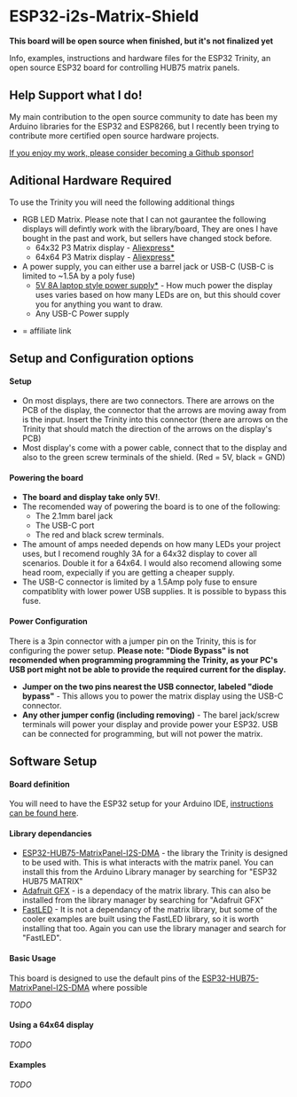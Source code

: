 # ESP32-i2s-Matrix-Shield

**This board will be open source when finished, but it's not finalized yet**

Info, examples, instructions and hardware files for the ESP32 Trinity, an open source ESP32 board for controlling HUB75 matrix panels.

## Help Support what I do!

My main contribution to the open source community to date has been my Arduino libraries for the ESP32 and ESP8266, but I recently been trying to contribute more certified open source hardware projects.

[If you enjoy my work, please consider becoming a Github sponsor!](https://github.com/sponsors/witnessmenow/)

## Aditional Hardware Required

To use the Trinity you will need the following additional things

- RGB LED Matrix. Please note that I can not gaurantee the following displays will defintly work with the library/board, They are ones I have bought in the past and work, but sellers have changed stock before.
    - 64x32 P3 Matrix display - [Aliexpress\*](https://s.click.aliexpress.com/e/_dYz5DLt)
    - 64x64 P3 Matrix display - [Aliexpress\*](https://s.click.aliexpress.com/e/_BfjY0wfp)
- A power supply, you can either use a barrel jack or USB-C (USB-C is limited to ~1.5A by a poly fuse)
    - [5V 8A laptop style power supply\*]( https://s.click.aliexpress.com/e/_d7uVLXt) - How much power the display uses varies based on how many LEDs are on, but this should cover you for anything you want to draw.
    - Any USB-C Power supply

* = affiliate link

## Setup and Configuration options

#### Setup

- On most displays, there are two connectors. There are arrows on the PCB of the display, the connector that the arrows are moving away from is the input. Insert the Trinity into this connector (there are arrows on the Trinity that should match the direction of the arrows on the display's PCB)
- Most display's come with a power cable, connect that to the display and also to the green screw terminals of the shield. (Red = 5V, black = GND)

#### Powering the board

- **The board and display take only 5V!**. 
- The recomended way of powering the board is to one of the following:
     - The 2.1mm barel jack
     - The USB-C port 
     - The red and black screw terminals. 
- The amount of amps needed depends on how many LEDs your project uses, but I recomend roughly 3A for a 64x32 display to cover all scenarios. Double it for a 64x64. I would also recomend allowing some head room, expecially if you are getting a cheaper supply.
- The USB-C connector is limited by a 1.5Amp poly fuse to ensure compatiblity with lower power USB supplies. It is possible to bypass this fuse.

#### Power Configuration

There is a 3pin connector with a jumper pin on the Trinity, this is for configuring the power setup. **Please note: "Diode Bypass" is not recomended when programming programming the Trinity, as your PC's USB port might not be able to provide the required current for the display.**

- **Jumper on the two pins nearest the USB connector, labeled "diode bypass"** - This allows you to power the matrix display using the USB-C connector.
- **Any other jumper config (including removing)** - The barel jack/screw terminals will power your display and provide power your ESP32. USB can be connected for programming, but will not power the matrix. 

## Software Setup

#### Board definition

You will need to have the ESP32 setup for your Arduino IDE, [instructions can be found here](https://github.com/espressif/arduino-esp32/blob/master/docs/arduino-ide/boards_manager.md). 

#### Library dependancies
- [ESP32-HUB75-MatrixPanel-I2S-DMA](https://github.com/mrfaptastic/ESP32-HUB75-MatrixPanel-I2S-DMA) - the library the Trinity is designed to be used with. This is what interacts with the matrix panel. You can install this from the Arduino Library manager by searching for "ESP32 HUB75 MATRIX"
- [Adafruit GFX](https://github.com/adafruit/Adafruit-GFX-Library) - is a dependacy of the matrix library. This can also be installed from the library manager by searching for "Adafruit GFX"
- [FastLED](https://github.com/FastLED/FastLED) - It is not a dependancy of the matrix library, but some of the cooler examples are built using the FastLED library, so it is worth installing that too. Again you can use the library manager and search for "FastLED".

#### Basic Usage

This board is designed to use the default pins of the [ESP32-HUB75-MatrixPanel-I2S-DMA](https://github.com/mrfaptastic/ESP32-HUB75-MatrixPanel-I2S-DMA) where possible

*TODO*

#### Using a 64x64 display

*TODO*

#### Examples

*TODO*
